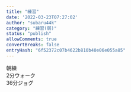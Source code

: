 ```yaml
---
title: "練習"
date: '2022-03-23T07:27:02'
author: "subaru44k"
category: "練習(弱)"
status: "publish"
allowComments: true
convertBreaks: false
entryHash: "6f52372c07b4622b810b40e06e055a85"
---
```

朝練<br>
2分ウォーク<br>
36分ジョグ
